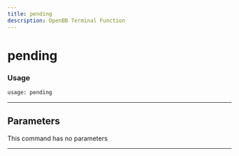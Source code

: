 ```yaml
---
title: pending
description: OpenBB Terminal Function
---
```


# pending



### Usage

```python
usage: pending
```

---

## Parameters

This command has no parameters


---
